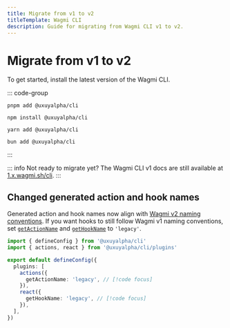 ```yaml
---
title: Migrate from v1 to v2
titleTemplate: Wagmi CLI
description: Guide for migrating from Wagmi CLI v1 to v2.
---
```


# Migrate from v1 to v2

To get started, install the latest version of the Wagmi CLI.

::: code-group
```bash-vue [pnpm]
pnpm add @uxuyalpha/cli
```

```bash-vue [npm]
npm install @uxuyalpha/cli
```

```bash-vue [yarn]
yarn add @uxuyalpha/cli
```

```bash-vue [bun]
bun add @uxuyalpha/cli
```
:::

::: info Not ready to migrate yet?
The Wagmi CLI v1 docs are still available at [1.x.wagmi.sh/cli](https://1.x.wagmi.sh/cli).
:::

## Changed generated action and hook names

Generated action and hook names now align with [Wagmi v2 naming conventions](/react/guides/migrate-from-v1-to-v2#renamed-hooks). If you want hooks to still follow Wagmi v1 naming conventions, set [`getActionName`](/cli/api/plugins/actions#getactionname) and [`getHookName`](/cli/api/plugins/react#gethookname) to `'legacy'`.

```ts
import { defineConfig } from '@uxuyalpha/cli'
import { actions, react } from '@uxuyalpha/cli/plugins'

export default defineConfig({
  plugins: [
    actions({
      getActionName: 'legacy', // [!code focus]
    }),
    react({
      getHookName: 'legacy', // [!code focus]
    }),
  ],
})
```
